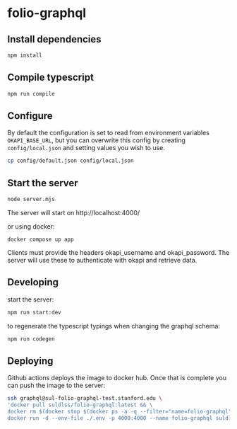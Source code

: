 # folio-graphql
## Install dependencies
```sh
npm install
```

## Compile typescript
```sh
npm run compile
```

## Configure
By default the configuration is set to read from environment variables `OKAPI_BASE_URL`, but you can overwrite this config by creating `config/local.json` and setting values you wish to use.
```sh
cp config/default.json config/local.json
```

## Start the server
```sh
node server.mjs
```
The server will start on http://localhost:4000/

or using docker:
```
docker compose up app
```

Clients must provide the headers okapi_username and okapi_password.  The server will use these to authenticate with okapi and retrieve data.

## Developing

start the server:
```sh
npm run start:dev
```
to regenerate the typescript typings when changing the graphql schema:
```sh
npm run codegen
```

## Deploying

Github actions deploys the image to docker hub.  Once that is complete you can push the image to the server:

```sh
ssh graphql@sul-folio-graphql-test.stanford.edu \
'docker pull suldlss/folio-graphql:latest && \
docker rm $(docker stop $(docker ps -a -q --filter="name=folio-graphql")) && \
docker run -d --env-file ./.env -p 4000:4000 --name folio-graphql suldlss/folio-graphql:latest'
```
